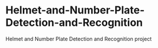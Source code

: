 # Helmet-and-Number-Plate-Detection-and-Recognition
Helmet and Number Plate Detection and Recognition project

